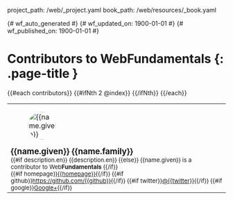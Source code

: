project_path: /web/_project.yaml
book_path: /web/resources/_book.yaml

{# wf_auto_generated #}
{# wf_updated_on: 1900-01-01 #}
{# wf_published_on: 1900-01-01 #}

<style>
.wf-byline h3 {margin: 0;}
.wf-byline .attempt-left {margin: 0 16px 16px 0;}
.wf-byline img {border-radius: 100%; width: 64px;}
.wf-byline .wf-byline-desc {font-size: smaller;}
.wf-byline .wf-byline-social {font-size: smaller;}
</style>

# Contributors to WebFundamentals {: .page-title }

<table class="columns responsive">
  <tr>
    {{#each contributors}}
    <td class="wf-byline" id="{{@key}}" itemscope itemtype="http://schema.org/Person">
      <div class="attempt-left">
        <figure>
          <img itemprop="image" src="/web/images/contributors/{{photo}}.jpg" alt="{{name.given}} {{name.family}}">
        </figure>
      </div>
      <section class="wf-byline-meta">
        <h3 itemprop="name"><span itemprop="givenName">{{name.given}}</span> <span itemprop="familyName">{{name.family}}</span></h3>
        <div class="wf-byline-desc">
          {{#if description.en}}
            {{description.en}}
          {{else}}
            {{name.given}} is a contributor to Web<b>Fundamentals</b>
          {{/if}}
        </div>
        <!--
        <div class="wf-roles">
          Roles:
          {{#inArray role "engineer"}}<span class="material-icons">bug report</span>{{/inArray}}
          {{#inArray role "author"}}<span class="material-icons">create</span>{{/inArray}}
          {{#inArray role "contributor"}}<span class="material-icons">feedback</span>{{/inArray}}
          {{#inArray role "translator"}}<span class="material-icons">language</span>{{/inArray}}
        </div>
        -->
        <div class="wf-byline-social">
          {{#if homepage}}<a itemprop="url" href="{{homepage}}" class="wf-homepage">{{homepage}}</a>{{/if}}
          {{#if github}}<a href="https://github.com/{{github}}" class="wf-homepage">https://github.com/{{github}}</a>{{/if}}
          {{#if twitter}}<a itemprop="sameAs" href="https://twitter.com/{{twitter}}" class="wf-twitter">@{{twitter}}</a>{{/if}}
          {{#if google}}<a itemprop="sameAs" href="https://plus.google.com/{{google}}" class="wf-googleplus">Google+</a>{{/if}}
        </div>
      </section>
    </td>
    {{#ifNth 2 @index}}
    </tr>
    <tr>
    {{/ifNth}}
    {{/each}}
</table>
